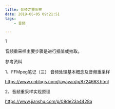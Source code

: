 ```yaml
---
title: 音频之重采样
date: 2019-06-05 09:21:51
tags:
	- 音频

---
```


1

音频重采样主要步骤是进行插值或抽取。



参考资料

1、FFMpeg笔记（三） 音频处理基本概念及音频重采样

https://www.cnblogs.com/jiayayao/p/8724663.html

2、音频重采样实现原理

https://www.jianshu.com/p/08de23a4428a